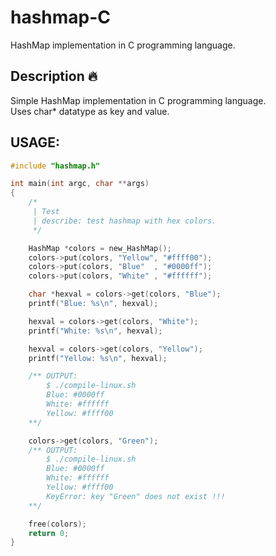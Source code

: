 # hashmap-C
HashMap implementation in C programming language.

## Description :fire:
Simple HashMap implementation in C programming language. <br>
Uses char* datatype as key and value.

## USAGE:
```c
#include "hashmap.h"

int main(int argc, char **args) 
{
    /*
     | Test
     | describe: test hashmap with hex colors.
     */

    HashMap *colors = new_HashMap();
    colors->put(colors, "Yellow", "#ffff00");
    colors->put(colors, "Blue"  , "#0000ff");
    colors->put(colors, "White" , "#ffffff");

    char *hexval = colors->get(colors, "Blue");
    printf("Blue: %s\n", hexval);

    hexval = colors->get(colors, "White");
    printf("White: %s\n", hexval);

    hexval = colors->get(colors, "Yellow");
    printf("Yellow: %s\n", hexval);

    /** OUTPUT: 
        $ ./compile-linux.sh 
        Blue: #0000ff
        White: #ffffff
        Yellow: #ffff00
    **/

    colors->get(colors, "Green");
    /** OUTPUT: 
        $ ./compile-linux.sh 
        Blue: #0000ff
        White: #ffffff
        Yellow: #ffff00
        KeyError: key "Green" does not exist !!!
    **/

    free(colors);
    return 0;
}
```
